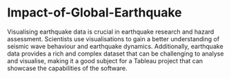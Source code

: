 # Impact-of-Global-Earthquake
Visualising earthquake data is crucial in earthquake research and hazard assessment. Scientists use visualisations to gain a better understanding of seismic wave behaviour and earthquake dynamics. Additionally, earthquake data provides a rich and complex dataset that can be challenging to analyse and visualise, making it a good subject for a Tableau project that can showcase the capabilities of the software.
